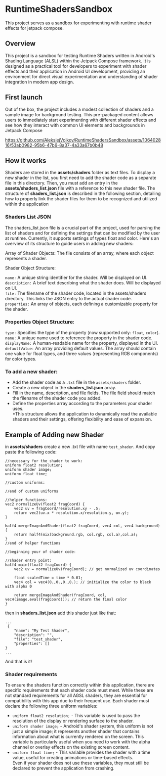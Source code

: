 # RuntimeShadersSandbox
This project serves as a sandbox for experimenting with runtime shader effects for jetpack compose.

## Overview
This project is a sandbox for testing Runtime Shaders written in Android's Shading Language (ALSL) within the Jetpack Compose framework. It is designed as a practical tool for developers to experiment with shader effects and their application in Android UI development, providing an environment for direct visual experimentation and understanding of shader integration in modern app design.

## First launch
Out of the box, the project includes a modest collection of shaders and a sample image for background testing. This pre-packaged content allows users to immediately start experimenting with different shader effects and see how they interact with common UI elements and backgrounds in Jetpack Compose

https://github.com/AleksiejVolkov/RuntimeShadersSandbox/assets/106402816/53ab0982-95b6-47b6-8a37-4a33a67b0b48

## How it works
Shaders are stored in the **assets/shaders** folder as text files. To display a new shader in the list, you first need to add the shader code as a separate file in this directory. Then, you must add an entry in the **assets/shaders_list.json** file with a reference to this new shader file. The structure of **shaders_list.json** is described in the following section, detailing how to properly link the shader files for them to be recognized and utilized within the application

### Shaders List JSON

The shaders_list.json file is a crucial part of the project, used for parsing the list of shaders and for defining the settings that can be modified by the user at runtime. Currently, it supports settings of types float and color. Here's an overview of its structure to guide users in adding new shaders:

Array of Shader Objects: The file consists of an array, where each object represents a shader.

Shader Object Structure:

`name:` A unique string identifier for the shader. Will be displayed on UI.    
`description:` A brief text describing what the shader does. Will be displayed on UI.   
`file:` The filename of the shader code, located in the assets/shaders directory. This links the JSON entry to the actual shader code.  
`properties:` An array of objects, each defining a customizable property for the shader.  

### Properties Object Structure:

`type:` Specifies the type of the property (now supported only: `float`, `color`).  
`name:` A unique name used to reference the property in the shader code.  
`displayName:` A human-readable name for the property, displayed in the UI.  
`defaultValue:` An array providing default values. The array should contain one value for float types, and three values (representing RGB components) for color types.  

### To add a new shader:

* Add the shader code as a `.txt` file in the `assets/shaders` folder.  
* Create a new object in the **shaders_list.json** array.  
* Fill in the name, description, and file fields. The file field should match the filename of the shader code you added.  
* Define the properties array according to the parameters your shader uses.  
*This structure allows the application to dynamically read the available shaders and their settings, offering flexibility and ease of expansion.  

## Example of Adding new Shader

in **assets/shaders** create a new .txt file with name `test_shader`. And copy paste the following code:  
```
//necessary for the shader to work:
uniform float2 resolution;
uniform shader image;
uniform float time;

//custom uniforms:

//end of custom uniforms

//helper functions:
vec2 normalizeUv(float2 fragCoord) {
    vec2 uv = fragCoord/resolution.xy - .5;
    return vec2(uv.x * resolution.x/resolution.y, uv.y);
}

half4 mergeImageAndShader(float2 fragCoord, vec4 col, vec4 background) {
    return half4(mix(background.rgb, col.rgb, col.a),col.a);
}
//end of helper functions

//beginning your of shader code:

//shader entry point:
half4 main(float2 fragCoord) {
    vec2 uv = normalizeUv(fragCoord); // get normalized uv coordinates

    float scaledTime = time * 0.01;
    vec4 col = vec4(0.,0.,0.,0.); // initialize the color to black with alpha 0

    return mergeImageAndShader(fragCoord, col, vec4(image.eval(fragCoord))); // return the final color
}
```

then in **shaders_list.json** add this shader just like that:  
```
...
 {
    "name": "My Test Shader",
    "description": "",
    "file": "test_shader",
    "properties": []
}
...
```
And that is it! 

### Shader requirements

To ensure the shaders function correctly within this application, there are specific requirements that each shader code must meet. While these are not standard requirements for all AGSL shaders, they are essential for compatibility with this app due to their frequent use. Each shader must declare the following three uniform variables:  

* `uniform float2 resolution;` - This variable is used to pass the resolution of the display or rendering surface to the shader.  
* `uniform shader image;` - Android's shader system, this uniform is not just a simple image; it represents another shader that contains information about what is currently rendered on the screen. This variable is particularly useful when you need to work with the alpha channel or overlay effects on the existing screen content.
* `uniform float time;` - This variable provides the shader with a time value, useful for creating animations or time-based effects.  
Even if your shader does not use these variables, they must still be declared to prevent the application from crashing.  
